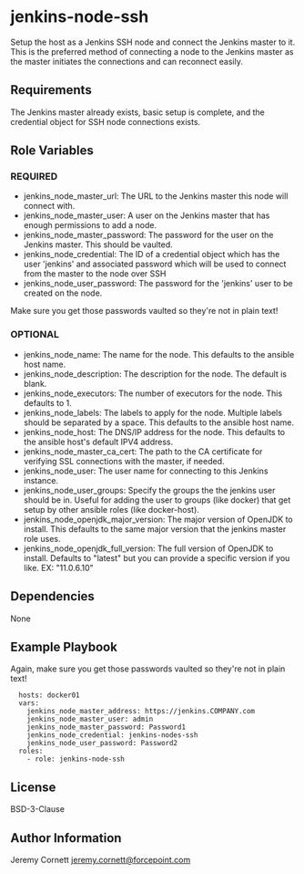 # jenkins-node-ssh

Setup the host as a Jenkins SSH node and connect the Jenkins master to it. 
This is the preferred method of connecting a node to the Jenkins master as the master initiates the connections
and can reconnect easily.

## Requirements

The Jenkins master already exists, basic setup is complete, and the credential object for SSH node connections exists.

## Role Variables

### REQUIRED
* jenkins_node_master_url: The URL to the Jenkins master this node will connect with.
* jenkins_node_master_user: A user on the Jenkins master that has enough permissions to add a node. 
* jenkins_node_master_password: The password for the user on the Jenkins master. This should be vaulted.
* jenkins_node_credential: The ID of a credential object which has the user 'jenkins' and associated password 
  which will be used to connect from the master to the node over SSH
* jenkins_node_user_password: The password for the 'jenkins' user to be created on the node. 

Make sure you get those passwords vaulted so they're not in plain text!

### OPTIONAL
* jenkins_node_name: The name for the node. This defaults to the ansible host name.
* jenkins_node_description: The description for the node. The default is blank.
* jenkins_node_executors: The number of executors for the node. This defaults to 1.
* jenkins_node_labels: The labels to apply for the node. Multiple labels should be separated by a space. 
  This defaults to the ansible host name.
* jenkins_node_host: The DNS/IP address for the node. This defaults to the ansible host's default IPV4 address.
* jenkins_node_master_ca_cert: The path to the CA certificate for verifying SSL connections with the master, if needed.
* jenkins_node_user: The user name for connecting to this Jenkins instance.
* jenkins_node_user_groups: Specify the groups the the jenkins user should be in. 
  Useful for adding the user to groups (like docker) that get setup by other ansible roles (like docker-host).
* jenkins_node_openjdk_major_version: The major version of OpenJDK to install. This defaults to the same major version
  that the jenkins master role uses.
* jenkins_node_openjdk_full_version: The full version of OpenJDK to install. Defaults to "latest" but you can provide a
  specific version if you like. EX: "11.0.6.10"

## Dependencies

None

## Example Playbook

Again, make sure you get those passwords vaulted so they're not in plain text!

      hosts: docker01
      vars:
        jenkins_node_master_address: https://jenkins.COMPANY.com
        jenkins_node_master_user: admin
        jenkins_node_master_password: Password1
        jenkins_node_credential: jenkins-nodes-ssh
        jenkins_node_user_password: Password2
      roles:
        - role: jenkins-node-ssh

## License

BSD-3-Clause

## Author Information

Jeremy Cornett <jeremy.cornett@forcepoint.com>
